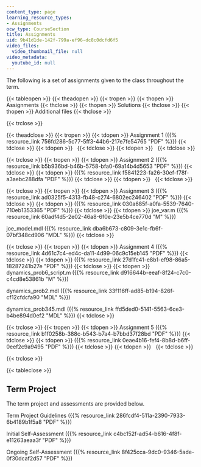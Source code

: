 ```yaml
---
content_type: page
learning_resource_types:
- Assignments
ocw_type: CourseSection
title: Assignments
uid: 9b41d1de-142f-799a-ef96-dc8c0dcfd6f5
video_files:
  video_thumbnail_file: null
video_metadata:
  youtube_id: null
---
```


The following is a set of assignments given to the class throughout the term.

{{< tableopen >}}
{{< theadopen >}}
{{< tropen >}}
{{< thopen >}}
Assignments
{{< thclose >}}
{{< thopen >}}
Solutions
{{< thclose >}}
{{< thopen >}}
Additional files
{{< thclose >}}

{{< trclose >}}

{{< theadclose >}}
{{< tropen >}}
{{< tdopen >}}
Assignment 1 ({{% resource_link 756fd286-5c77-5ff3-44b6-217e7fe54765 "PDF" %}})
{{< tdclose >}}
{{< tdopen >}}
 
{{< tdclose >}}
{{< tdopen >}}
 
{{< tdclose >}}

{{< trclose >}}
{{< tropen >}}
{{< tdopen >}}
Assignment 2 ({{% resource_link b5b936bd-b46b-5758-bfa0-69a14b4d5653 "PDF" %}})
{{< tdclose >}}
{{< tdopen >}}
({{% resource_link f5841223-fa26-30ef-f78f-a3aebc288dfa "PDF" %}})
{{< tdclose >}}
{{< tdopen >}}
 
{{< tdclose >}}

{{< trclose >}}
{{< tropen >}}
{{< tdopen >}}
Assignment 3 ({{% resource_link ad0325f5-4313-fb48-c274-6802ec246402 "PDF" %}})
{{< tdclose >}}
{{< tdopen >}}
({{% resource_link 030a685f-a0fa-5539-7640-710eb1353365 "PDF" %}})
{{< tdclose >}}
{{< tdopen >}}
joe\_var.m ({{% resource_link 60adf4d5-2e02-46a8-6f0e-23e5b4ce770d "M" %}})  
  
joe\_model.mdl ({{% resource_link dba6b673-c809-3e1c-fb6f-07bf348cd906 "MDL" %}})
{{< tdclose >}}

{{< trclose >}}
{{< tropen >}}
{{< tdopen >}}
Assignment 4 ({{% resource_link 4d61c7c4-ed4c-da11-4d99-06c9c15eb145 "PDF" %}})
{{< tdclose >}}
{{< tdopen >}}
({{% resource_link 27d1fc41-e8b1-ef98-86a5-18287241b27e "PDF" %}})
{{< tdclose >}}
{{< tdopen >}}
dynamics\_prob6\_script.m ({{% resource_link d916644b-eeaf-8f24-c7c0-c4cd8e53861b "M" %}})  
  
dynamics\_prob2.mdl ({{% resource_link 33f116ff-ad85-b194-826f-cf12cfdcfa90 "MDL" %}})  
  
dynamics\_prob345.mdl ({{% resource_link ffd5ded0-5141-5563-6ce3-b4be894d0ef2 "MDL" %}})
{{< tdclose >}}

{{< trclose >}}
{{< tropen >}}
{{< tdopen >}}
Assignment 5 ({{% resource_link b1f0258b-388c-b543-b7a4-b7bbd37f28bd "PDF" %}})
{{< tdclose >}}
{{< tdopen >}}
({{% resource_link 0eae4b16-fef4-8b8d-b6ff-0eef2c9a9495 "PDF" %}})
{{< tdclose >}}
{{< tdopen >}}
 
{{< tdclose >}}

{{< trclose >}}

{{< tableclose >}}

Term Project
------------

The term project and assessments are provided below.

Term Project Guidelines ({{% resource_link 286fcdf4-511a-2390-7933-6b4189b1f5a8 "PDF" %}})

Initial Self-Assessment ({{% resource_link c4bc152f-ad54-b616-4f8f-e11263aeaa3f "PDF" %}})

Ongoing Self-Assessment ({{% resource_link 8f425cca-9dc0-9346-5ade-0f30dcaf2d57 "PDF" %}})